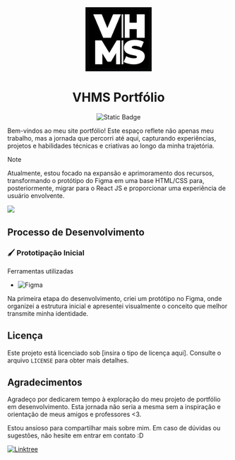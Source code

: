 <div align="center">
<img src="assets/VhmsLogo.png" width ="150px" alt="logo">

# VHMS Portfólio

![Static Badge](https://img.shields.io/badge/Status-Em_desenvolvimento-blue)

</div>

Bem-vindos ao meu site portfólio! Este espaço reflete não apenas meu trabalho, mas a jornada que percorri até aqui, capturando experiências, projetos e habilidades técnicas e criativas ao longo da minha trajetória.

> [!NOTE]
> Atualmente, estou focado na expansão e aprimoramento dos recursos, transformando o protótipo do Figma em uma base HTML/CSS para, posteriormente, migrar para o React JS e proporcionar uma experiência de usuário envolvente.

<a href="https://www.figma.com/proto/EC7CUHUkogR4vzR52beLCP/Sites?type=design&node-id=479-540&t=156wjXVegOAvvlwZ-8&scaling=scale-down-width&page-id=307%3A57&starting-point-node-id=479%3A540&hotspot-hints=0&hide-ui=1">
  <img src="https://raw.githubusercontent.com/victorhmszzero/banners-github/main/assets/figma.png" width="250" />
</a>

## Processo de Desenvolvimento

### 🖌 Prototipação Inicial

Ferramentas utilizadas

- ![Figma](https://img.shields.io/badge/Figma-F24E1E?style=for-the-badge&logo=figma&logoColor=white)

Na primeira etapa do desenvolvimento, criei um protótipo no Figma, onde organizei a estrutura inicial e apresentei visualmente o conceito que melhor transmite minha identidade.

## Licença

Este projeto está licenciado sob [insira o tipo de licença aqui]. Consulte o arquivo `LICENSE` para obter mais detalhes.

## Agradecimentos

Agradeço por dedicarem tempo à exploração do meu projeto de portfólio em desenvolvimento. Esta jornada não seria a mesma sem a inspiração e orientação de meus amigos e professores <3.

Estou ansioso para compartilhar mais sobre mim. Em caso de dúvidas ou sugestões, não hesite em entrar em contato :D

[![Linktree](https://img.shields.io/badge/linktree-1de9b6?style=for-the-badge&logo=linktree&logoColor=white)](https://linktr.ee/victor_vhms)
